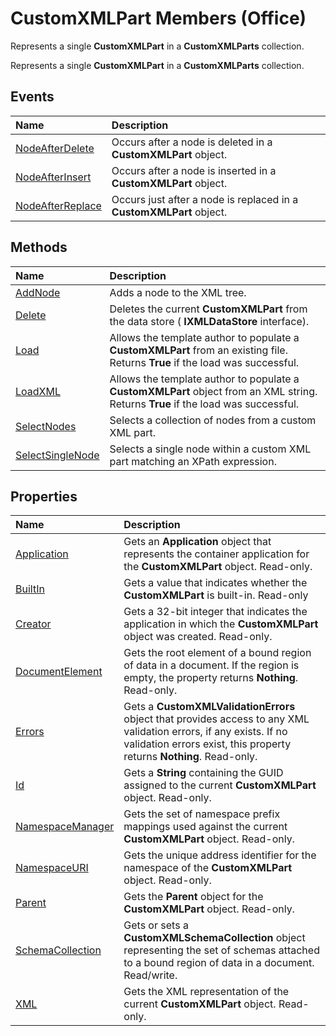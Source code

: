 
# CustomXMLPart Members (Office)
Represents a single  **CustomXMLPart** in a **CustomXMLParts** collection.

Represents a single  **CustomXMLPart** in a **CustomXMLParts** collection.


## Events



|**Name**|**Description**|
|:-----|:-----|
|[NodeAfterDelete](430d2eed-afc3-8798-1478-2146351cefcc.md)|Occurs after a node is deleted in a  **CustomXMLPart** object.|
|[NodeAfterInsert](7ea1ce05-9992-608b-bac9-95f5d80ff586.md)|Occurs after a node is inserted in a  **CustomXMLPart** object.|
|[NodeAfterReplace](acb4a1d6-7928-5f6b-938a-1e56ea3db1b3.md)|Occurs just after a node is replaced in a  **CustomXMLPart** object.|

## Methods



|**Name**|**Description**|
|:-----|:-----|
|[AddNode](c316ebd0-e7e8-0ac2-603e-c298da23444d.md)|Adds a node to the XML tree.|
|[Delete](2f5b0556-9807-8224-8b3a-e202163fc3e5.md)|Deletes the current  **CustomXMLPart** from the data store ( **IXMLDataStore** interface).|
|[Load](f4d50c05-15bd-ccce-6198-9d6be401b29b.md)|Allows the template author to populate a  **CustomXMLPart** from an existing file. Returns **True** if the load was successful.|
|[LoadXML](efdbb098-48ec-1c64-9d9d-b0a64a5c3753.md)|Allows the template author to populate a  **CustomXMLPart** object from an XML string. Returns **True** if the load was successful.|
|[SelectNodes](c220c535-ac3f-cdba-5b1b-b608ed2eb8e4.md)|Selects a collection of nodes from a custom XML part.|
|[SelectSingleNode](2bd4c25b-d4e6-08db-b2ce-c74adf16336f.md)|Selects a single node within a custom XML part matching an XPath expression.|

## Properties



|**Name**|**Description**|
|:-----|:-----|
|[Application](0f5fadce-288b-d8f3-3e78-da8f44fdb14a.md)|Gets an  **Application** object that represents the container application for the **CustomXMLPart** object. Read-only.|
|[BuiltIn](e630fe24-7aa3-3a84-c1a4-2b8a10bbbd25.md)|Gets a value that indicates whether the  **CustomXMLPart** is built-in. Read-only|
|[Creator](0618751d-762d-62ba-249e-ed582c07fd61.md)|Gets a 32-bit integer that indicates the application in which the  **CustomXMLPart** object was created. Read-only.|
|[DocumentElement](87e7eee5-ed09-08c2-a020-9505c70fbbbc.md)|Gets the root element of a bound region of data in a document. If the region is empty, the property returns  **Nothing**. Read-only.|
|[Errors](0b95f9fa-0efa-08aa-2fbd-27a726ce4290.md)|Gets a  **CustomXMLValidationErrors** object that provides access to any XML validation errors, if any exists. If no validation errors exist, this property returns **Nothing**. Read-only.|
|[Id](6e19eadb-154b-381a-6655-f6f93b6d4f0b.md)|Gets a  **String** containing the GUID assigned to the current **CustomXMLPart** object. Read-only.|
|[NamespaceManager](4afc4dc8-32d5-c632-fd9a-f2bf46c72458.md)|Gets the set of namespace prefix mappings used against the current  **CustomXMLPart** object. Read-only.|
|[NamespaceURI](1d495cd6-ff62-7db6-dbcf-c3afff8cde0b.md)|Gets the unique address identifier for the namespace of the  **CustomXMLPart** object. Read-only.|
|[Parent](024c2fd5-81fc-fcdd-c5e5-b65fc2434a79.md)|Gets the  **Parent** object for the **CustomXMLPart** object. Read-only.|
|[SchemaCollection](6976e6c3-8ae6-b342-5dd7-7eaaa2e902b5.md)|Gets or sets a  **CustomXMLSchemaCollection** object representing the set of schemas attached to a bound region of data in a document. Read/write.|
|[XML](0786876f-42bd-b6db-81b1-a05d9fa4558b.md)|Gets the XML representation of the current  **CustomXMLPart** object. Read-only.|
